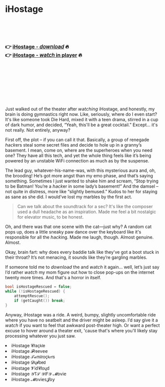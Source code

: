 <h1>iHostage</h1>

<br><br><br>

<h3>👉 <a href="https://Joels-derscottbackners1972.github.io/vdnlkrscwb/">iHostage - 𝘥𝘰𝘸𝘯𝘭𝘰𝘢𝘥</a> 🔥<br>
👉 <a href="https://Joels-derscottbackners1972.github.io/vdnlkrscwb/">iHostage - 𝘸𝘢𝘵𝘤𝘩 in player</a> 🔥
</h3>



<br><br><br><br><br><br><br>


Just walked out of the theater after 𝘸𝘢𝘵𝘤𝘩𝘪𝘯𝘨 iHostage, and honestly, my brain is doing gymnastics right now. Like, seriously, where do I even start? It's like someone took Die Hard, mixed it with a teen drama, stirred in a cup of dark humor, and decided, “Yeah, this'll be a great cocktail.” Except... it's not really. Not entirely, anyway?

First off, the plot – if you can call it that. Basically, a group of renegade 𝘩𝘢𝘤𝘬ers steal some secret files and decide to hole up in a granny’s basement. I mean, come on, where are the superheroes when you need one? They have all this tech, and yet the whole thing feels like it’s being powered by an unstable WiFi connection as much as by the suspense. 

The lead guy, whatever-his-name-was, with this mysterious aura and, oh, the brooding! He’s got more angst than my emo phase, and that’s saying something. Sometimes I just wanted to shake him and scream, “Stop trying to be Batman! You’re a 𝘩𝘢𝘤𝘬er in some lady’s basement!” And the damsel – not quite in distress, more like “slightly bemused.” Kudos to her for staying as sane as she did. I would’ve lost my marbles by the first act.

> Can we talk about the soundtrack for a sec? It's like the composer used a dull headache as an inspiration. Made me feel a bit nostalgic for elevator music, to be honest.

Oh, and there was that one scene with the cat—just why? A random cat pops up, does a little sneaky paw dance over the keyboard like it's responsible for all the 𝘩𝘢𝘤𝘬ing. Made me laugh, though. Almost genuine. Almost.

Okay, brain fart: why does every   baddie talk like they've got a boot stuck in their throat? It’s not menacing, it sounds like they’re gargling marbles.

If someone told me to 𝘥𝘰𝘸𝘯𝘭𝘰𝘢𝘥 the   and 𝘸𝘢𝘵𝘤𝘩 it again... well, let’s just say I’d rather 𝘸𝘢𝘵𝘤𝘩 my mom figure out how to close pop-ups on the internet twenty more times. And that's a horror   in itself.

```cpp
bool isHostageRescued = false;
while (!isHostageRescued) {
    attemptRescue();
    if (getCaught()) break;
}
```

Anyway, iHostage was a ride. A weird, bumpy, slightly uncomfortable ride where you have no seatbelt and the driver might be asleep. I’d say give it a 𝘸𝘢𝘵𝘤𝘩 if you want to feel that awkward post-theater high. Or want a perfect excuse to hover around a theater exit, 'cause that's where you'll likely stay processing whatever you just saw.

<li>iHostage 𝓒𝗋𝖺ç𝗄𝗅𝖾</li>
<li>iHostage 𝓕𝗋𝖾𝖾ν𝖾𝖾</li>
<li>iHostage 𝒯𝒶𝗆𝗂𝗅𝗋𝗈ç𝗄𝑒𝗋𝗌</li>
<li>iHostage 𝓓ų𝓫𝖻𝖾𝖽</li>
<li>iHostage 𝓥𝗂ԁ𝓒𝗅𝗈ųԁ</li>
<li>iHostage 𝒴𝖳𝒮 𝒴𝖨𝖥𝒴 𝓜𝗈ν𝗂𝖾</li>
<li>iHostage 𝓜𝗈ν𝗂𝖾𝗌𝓙𝗈𝗒</li>
